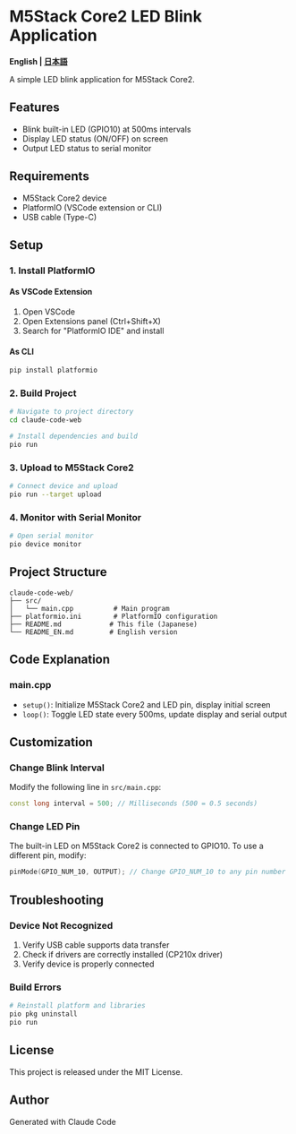 # M5Stack Core2 LED Blink Application

**English | [日本語](README.md)**

A simple LED blink application for M5Stack Core2.

## Features

- Blink built-in LED (GPIO10) at 500ms intervals
- Display LED status (ON/OFF) on screen
- Output LED status to serial monitor

## Requirements

- M5Stack Core2 device
- PlatformIO (VSCode extension or CLI)
- USB cable (Type-C)

## Setup

### 1. Install PlatformIO

#### As VSCode Extension
1. Open VSCode
2. Open Extensions panel (Ctrl+Shift+X)
3. Search for "PlatformIO IDE" and install

#### As CLI
```bash
pip install platformio
```

### 2. Build Project

```bash
# Navigate to project directory
cd claude-code-web

# Install dependencies and build
pio run
```

### 3. Upload to M5Stack Core2

```bash
# Connect device and upload
pio run --target upload
```

### 4. Monitor with Serial Monitor

```bash
# Open serial monitor
pio device monitor
```

## Project Structure

```
claude-code-web/
├── src/
│   └── main.cpp          # Main program
├── platformio.ini        # PlatformIO configuration
├── README.md            # This file (Japanese)
└── README_EN.md         # English version
```

## Code Explanation

### main.cpp

- `setup()`: Initialize M5Stack Core2 and LED pin, display initial screen
- `loop()`: Toggle LED state every 500ms, update display and serial output

## Customization

### Change Blink Interval

Modify the following line in `src/main.cpp`:

```cpp
const long interval = 500; // Milliseconds (500 = 0.5 seconds)
```

### Change LED Pin

The built-in LED on M5Stack Core2 is connected to GPIO10. To use a different pin, modify:

```cpp
pinMode(GPIO_NUM_10, OUTPUT); // Change GPIO_NUM_10 to any pin number
```

## Troubleshooting

### Device Not Recognized

1. Verify USB cable supports data transfer
2. Check if drivers are correctly installed (CP210x driver)
3. Verify device is properly connected

### Build Errors

```bash
# Reinstall platform and libraries
pio pkg uninstall
pio run
```

## License

This project is released under the MIT License.

## Author

Generated with Claude Code
